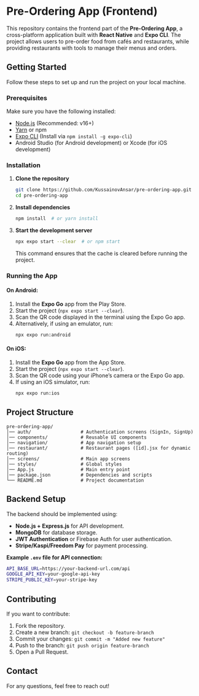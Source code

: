 # Pre-Ordering App (Frontend)

This repository contains the frontend part of the **Pre-Ordering App**, a cross-platform application built with **React Native** and **Expo CLI**. The project allows users to pre-order food from cafés and restaurants, while providing restaurants with tools to manage their menus and orders.

## Getting Started

Follow these steps to set up and run the project on your local machine.

### Prerequisites
Make sure you have the following installed:
- [Node.js](https://nodejs.org/) (Recommended: v16+)
- [Yarn](https://yarnpkg.com/) or npm
- [Expo CLI](https://docs.expo.dev/get-started/installation/) (Install via `npm install -g expo-cli`)
- Android Studio (for Android development) or Xcode (for iOS development)

### Installation

1. **Clone the repository**
   ```sh
   git clone https://github.com/KussainovAnsar/pre-ordering-app.git
   cd pre-ordering-app
   ```

2. **Install dependencies**
   ```sh
   npm install  # or yarn install
   ```

3. **Start the development server**
   ```sh
   npx expo start --clear  # or npm start
   ```
   This command ensures that the cache is cleared before running the project.

### Running the App

#### On Android:
1. Install the **Expo Go** app from the Play Store.
2. Start the project (`npx expo start --clear`).
3. Scan the QR code displayed in the terminal using the Expo Go app.
4. Alternatively, if using an emulator, run:
   ```sh
   npx expo run:android
   ```

#### On iOS:
1. Install the **Expo Go** app from the App Store.
2. Start the project (`npx expo start --clear`).
3. Scan the QR code using your iPhone’s camera or the Expo Go app.
4. If using an iOS simulator, run:
   ```sh
   npx expo run:ios
   ```

## Project Structure
```
pre-ordering-app/
│── auth/                  # Authentication screens (SignIn, SignUp)
│── components/            # Reusable UI components
│── navigation/            # App navigation setup
│── restaurant/            # Restaurant pages ([id].jsx for dynamic routing)
│── screens/               # Main app screens
│── styles/                # Global styles
│── App.js                 # Main entry point
│── package.json           # Dependencies and scripts
└── README.md              # Project documentation
```

## Backend Setup
The backend should be implemented using:
- **Node.js + Express.js** for API development.
- **MongoDB** for database storage.
- **JWT Authentication** or Firebase Auth for user authentication.
- **Stripe/Kaspi/Freedom Pay** for payment processing.

**Example `.env` file for API connection:**
```sh
API_BASE_URL=https://your-backend-url.com/api
GOOGLE_API_KEY=your-google-api-key
STRIPE_PUBLIC_KEY=your-stripe-key
```

## Contributing
If you want to contribute:
1. Fork the repository.
2. Create a new branch: `git checkout -b feature-branch`
3. Commit your changes: `git commit -m "Added new feature"`
4. Push to the branch: `git push origin feature-branch`
5. Open a Pull Request.

## Contact
For any questions, feel free to reach out!


